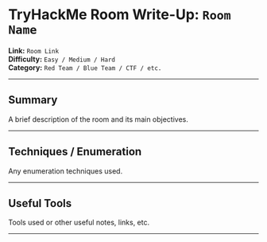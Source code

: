 # TryHackMe Room Write-Up: `Room Name`  

**Link:** `Room Link`  
**Difficulty:** `Easy / Medium / Hard`  
**Category:** `Red Team / Blue Team / CTF / etc.`

---

## Summary
A brief description of the room and its main objectives.

---

## Techniques / Enumeration
Any enumeration techniques used. 

---

## Useful Tools
Tools used or other useful notes, links, etc. 

---
